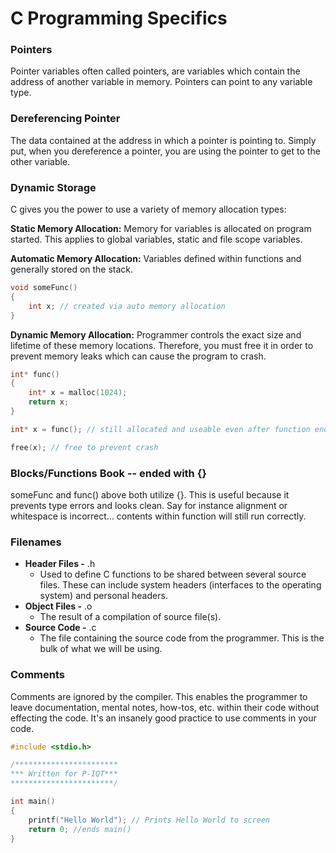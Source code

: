 # C Programming Specifics

### Pointers

Pointer variables often called pointers, are variables which contain the address of another variable in memory. Pointers can point to any variable type.

### Dereferencing Pointer

The data contained at the address in which a pointer is pointing to. Simply put, when you dereference a pointer, you are using the pointer to get to the other variable.

### Dynamic Storage

C gives you the power to use a variety of memory allocation types:

**Static Memory Allocation:** Memory for variables is allocated on program started. This applies to global variables, static and file scope variables. 

**Automatic Memory Allocation:** Variables defined within functions and generally stored on the stack. 

```c
void someFunc() 
{
    int x; // created via auto memory allocation
}
```

**Dynamic Memory Allocation:** Programmer controls the exact size and lifetime of these memory locations. Therefore, you must free it in order to prevent memory leaks which can cause the program to crash. 

```c
int* func()
{
    int* x = malloc(1024);
    return x;
}

int* x = func(); // still allocated and useable even after function end

free(x); // free to prevent crash
```

### Blocks/Functions Book -- ended with {}

someFunc and func\(\) above both utilize {}. This is useful because it prevents type errors and looks clean. Say for instance alignment or whitespace is incorrect... contents within function will still run correctly. 

### Filenames

* **Header Files -** .h
  * Used to define C functions to be shared between several source files. These can include system headers \(interfaces to the operating system\) and personal headers. 
* **Object Files -** .o
  * The result of a compilation of source file\(s\). 
* **Source Code -** .c
  * The file containing the source code from the programmer. This is the bulk of what we will be using. 

### Comments

Comments are ignored by the compiler. This enables the programmer to leave documentation, mental notes, how-tos, etc. within their code without effecting the code. It's an insanely good practice to use comments in your code. 

```c
#include <stdio.h>

/***********************
*** Written for P-IQT***
***********************/

int main()
{
    printf("Hello World"); // Prints Hello World to screen
    return 0; //ends main()
}
```




